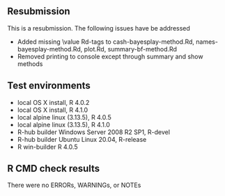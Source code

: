 ## Resubmission 

This is a resubmission. The following issues have be addressed
* Added missing \value Rd-tags to cash-bayesplay-method.Rd, 
names-bayesplay-method.Rd, plot.Rd, summary-bf-method.Rd
* Removed printing to console except through summary and show methods

## Test environments

* local OS X install, R 4.0.2
* local OS X install, R 4.1.0
* local alpine linux (3.13.5), R 4.0.5
* local alpine linux (3.13.5), R 4.1.0
* R-hub builder Windows Server 2008 R2 SP1, R-devel
* R-hub builder Ubuntu Linux 20.04, R-release
* R win-builder R 4.0.5 



## R CMD check results

There were no ERRORs, WARNINGs, or NOTEs

